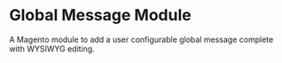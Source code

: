 Global Message Module
=====================

A Magento module to add a user configurable global message complete with WYSIWYG editing.
